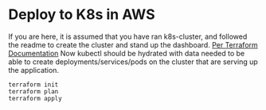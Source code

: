# Deploy to K8s in AWS
If you are here, it is assumed that you have ran k8s-cluster, and followed the readme to create the cluster and stand up the dashboard. [Per Terraform Documentation](https://learn.hashicorp.com/tutorials/terraform/kubernetes-provider) Now kubectl should be hydrated with data needed to be able to create deployments/services/pods on the cluster that are serving up the application.
```
terraform init
terraform plan
terraform apply
```